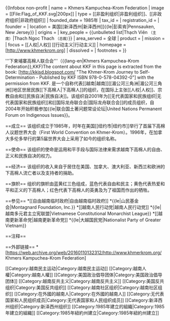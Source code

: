 {{Infobox non-profit
| name              = Khmers Kampuchea-Krom Federation
| image             = [[File:Flag_of_KKF.svg|200px]]
| type              = [[非盈利组织|非盈利组织]]、[[非政府组织|非政府组织]]
| founded_date      = 1985年
| tax_id            = 
| registration_id   =
| founder           = 
| location          = 美国[[新泽西州|新泽西州]]{{le|彭索肯|Pennsauken, New Jersey}}
| origins           = 
| key_people        = {{unbulleted list|Thạch Viên <small>（主席）</small>|Thach Ngoc Thach <small>（总裁）</small>}}
| area_served       = 全球
| product           = 
| mission           = 
| focus             = [[人权|人权]] [[行动主义|行动主义]]
| homepage          = [http://www.khmerkrom.org]
| dissolved         = 
| footnotes         = 
}}

'''下柬埔寨高棉人联合会'''（{{lang-en|Khmers Kampuchea-Krom Federation}},KKF)<ref>The content about KKF in this page is extracted from the book: [http://kkjsd.blogspot.com/ "The Khmer-Krom Journey to Self-Determination - Published by KKF ISBN 978-0-578-04392-0"] with the permission from KKF.</ref> 是一个自称代表[[越南|越南]][[湄公河三角洲|湄公河三角洲]]地区世居民族[[下高棉人|下高棉人]]的组织，在国际上主张[[人权|人权]]、宗教自由和[[民族自决|民族自决]]。该组织自2001年为[[无代表国家和民族组织|无代表国家和民族组织]]和[[国际龙舟联合会|国际龙舟联合会]]的成员组织，自2004年开始积极参加{{le|联合国土著问题常设论坛|United Nations Permanent Forum on Indigenous Issues}}。

==成立==
该组织成立于1985年，时年在美国[[纽约市|纽约市]]举行了首届下高棉人议题世界大会（First World Convention on Khmer-Krom）。1996年，在加拿大多伦多举行的第5届世界大会上采用了如今的组织名称。

==使命==
该组织的使命是运用和平手段与国际法律来需求越南下高棉人的自由、正义和民族自决的权力。

==经济==
该组织的收入来自于居住在美国、加拿大、澳大利亚、新西兰和欧洲的下高棉人流亡者以及支持者的捐助。

==旗帜==
组织的旗帜由蓝黄红三色组成，蓝色代表自由和民主；黄色代表热爱和平和正义的下高棉人；红色代表下高棉人的英勇及为了祖国而作出的牺牲。

==参见==
*[[自由越南临时政府|自由越南临时政府]]
*{{le|山民基金会|Montagnard Foundation, Inc.}}
*[[越南人民行动党|越南人民行动党]]
*{{le|越南多元君主立宪联盟|Vietnamese Constitutional Monarchist League}}
*[[越南更新革命党|越南更新革命党]]
*{{le|大越国民党|Nationalist Party of Greater Vietnam}}

==注释==
<references/>

==外部链接==
*[https://web.archive.org/web/20160110132312/http://www.khmerkrom.org/ Khmers Kampuchea-Krom Federation]

[[Category:越南民主运动|Category:越南民主运动]]
[[Category:越南人權|Category:越南人權]]
[[Category:美国政治倡导团体|Category:美国政治倡导团体]]
[[Category:越南反共主义|Category:越南反共主义]]
[[Category:美国反共组织|Category:美国反共组织]]
[[Category:越南社区组织|Category:越南社区组织]]
[[Category:在外國的越南人|Category:在外國的越南人]]
[[Category:无代表国家和人民组织成员|Category:无代表国家和人民组织成员]]
[[Category:新泽西州组织|Category:新泽西州组织]]
[[Category:1985年建立的組織|Category:1985年建立的組織]]
[[Category:1985年紐約州建立|Category:1985年紐約州建立]]